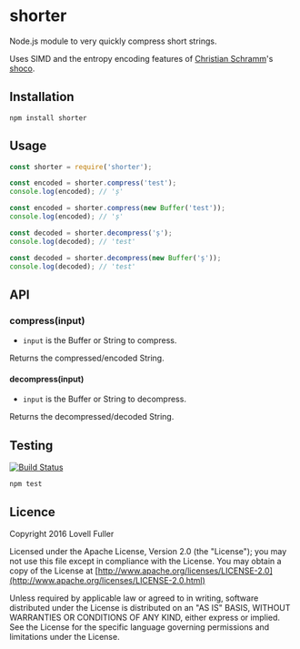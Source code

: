 # shorter

Node.js module to very quickly compress short strings.

Uses SIMD and the entropy encoding features of
[Christian Schramm](https://github.com/Ed-von-Schleck)'s
[shoco](http://ed-von-schleck.github.io/shoco/).

## Installation

```
npm install shorter
```

## Usage

```javascript
const shorter = require('shorter');
```

```javascript
const encoded = shorter.compress('test');
console.log(encoded); // 'ș'
```

```javascript
const encoded = shorter.compress(new Buffer('test'));
console.log(encoded); // 'ș'
```

```javascript
const decoded = shorter.decompress('ș');
console.log(decoded); // 'test'
```

```javascript
const decoded = shorter.decompress(new Buffer('ș'));
console.log(decoded); // 'test'
```

## API

### compress(input)

* `input` is the Buffer or String to compress.

Returns the compressed/encoded String.

#### decompress(input)

* `input` is the Buffer or String to decompress.

Returns the decompressed/decoded String.

## Testing

[![Build Status](https://travis-ci.org/lovell/shorter.png?branch=master)](https://travis-ci.org/lovell/shorter)

```
npm test
```

## Licence

Copyright 2016 Lovell Fuller

Licensed under the Apache License, Version 2.0 (the "License");
you may not use this file except in compliance with the License.
You may obtain a copy of the License at
[http://www.apache.org/licenses/LICENSE-2.0](http://www.apache.org/licenses/LICENSE-2.0.html)

Unless required by applicable law or agreed to in writing, software
distributed under the License is distributed on an "AS IS" BASIS,
WITHOUT WARRANTIES OR CONDITIONS OF ANY KIND, either express or implied.
See the License for the specific language governing permissions and
limitations under the License.
